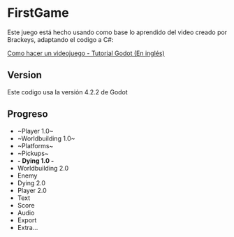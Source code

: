 # FirstGame

Este juego está hecho usando como base lo aprendido del video creado por Brackeys, adaptando el codigo a C#:

[Como hacer un videojuego - Tutorial Godot (En inglés)](https://youtu.be/LOhfqjmasi0?si=ZjDv9wAAfv5rCj6v)

## Version

Este codigo usa la versión 4.2.2 de Godot

## Progreso

- ~Player 1.0~
- ~Worldbuilding 1.0~
- ~Platforms~
- ~Pickups~
- **- Dying 1.0 -**
- Worldbuilding 2.0
- Enemy
- Dying 2.0
- Player 2.0
- Text
- Score
- Audio
- Export
- Extra...
